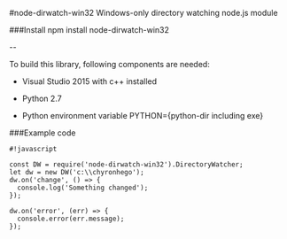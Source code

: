 #node-dirwatch-win32
Windows-only directory watching node.js module

###Install
npm install node-dirwatch-win32

--

To build this library, following components are needed:

* Visual Studio 2015 with c++ installed

* Python 2.7

* Python environment variable PYTHON={python-dir including exe}


###Example code

```
#!javascript

const DW = require('node-dirwatch-win32').DirectoryWatcher;
let dw = new DW('c:\\chyronhego');
dw.on('change', () => {
  console.log('Something changed');
});

dw.on('error', (err) => {
  console.error(err.message);
});

